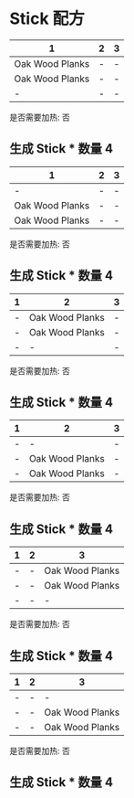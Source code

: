 # Stick 配方

|1|2|3|
|----|-----|-----|
|Oak Wood Planks|-|-|
|Oak Wood Planks|-|-|
|-|-|-|

是否需要加热: 否

生成 Stick \* 数量 4
---

|1|2|3|
|----|-----|-----|
|-|-|-|
|Oak Wood Planks|-|-|
|Oak Wood Planks|-|-|

是否需要加热: 否

生成 Stick \* 数量 4
---

|1|2|3|
|----|-----|-----|
|-|Oak Wood Planks|-|
|-|Oak Wood Planks|-|
|-|-|-|

是否需要加热: 否

生成 Stick \* 数量 4
---

|1|2|3|
|----|-----|-----|
|-|-|-|
|-|Oak Wood Planks|-|
|-|Oak Wood Planks|-|

是否需要加热: 否

生成 Stick \* 数量 4
---

|1|2|3|
|----|-----|-----|
|-|-|Oak Wood Planks|
|-|-|Oak Wood Planks|
|-|-|-|

是否需要加热: 否

生成 Stick \* 数量 4
---

|1|2|3|
|----|-----|-----|
|-|-|-|
|-|-|Oak Wood Planks|
|-|-|Oak Wood Planks|

是否需要加热: 否

生成 Stick \* 数量 4
---

